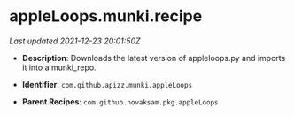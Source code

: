 # appleLoops.munki.recipe

_Last updated 2021-12-23 20:01:50Z_

- **Description**: Downloads the latest version of appleloops.py and imports it into a munki_repo.

- **Identifier**: `com.github.apizz.munki.appleLoops`

- **Parent Recipes**: `com.github.novaksam.pkg.appleLoops`
